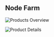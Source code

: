 ## Node Farm

![Products Overview](https://i.imgur.com/Q0P8FXY.png)

![Product Details](https://i.imgur.com/KzydAyR.png)
